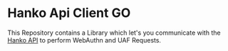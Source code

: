 # Hanko Api Client GO
This Repository contains a Library which let's you communicate with the [Hanko API](https://api.hanko.io)
to perform WebAuthn and UAF Requests.

